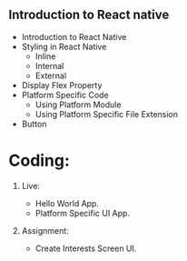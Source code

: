 ## Introduction to React native

- Introduction to React Native
- Styling in React Native
  - Inline
  - Internal
  - External
- Display Flex Property
- Platform Specific Code
  - Using Platform Module
  - Using Platform Specific File Extension
- Button

# Coding:

1. Live:
   - Hello World App.
   - Platform Specific UI App.

2. Assignment:
   - Create Interests Screen UI.
   

